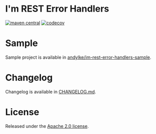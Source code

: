 # I'm REST Error Handlers

[![maven central](https://maven-badges.herokuapp.com/maven-central/com.github.andylke/im-rest-error-handlers/badge.png)](https://maven-badges.herokuapp.com/maven-central/com.github.andylke/im-rest-error-handlers)
[![codecov](https://codecov.io/gh/andylke/im-rest-error-handlers/branch/main/graph/badge.svg?token=ND15KBP0RI)](https://codecov.io/gh/andylke/im-rest-error-handlers)

# Sample

Sample project is available
in [andylke/im-rest-error-handlers-sample](https://github.com/andylke/im-rest-error-handlers-sample).

# Changelog

Changelog is available in [CHANGELOG.md](CHANGELOG.md).

# License

Released under the [Apache 2.0 license](https://www.apache.org/licenses/LICENSE-2.0.html).

